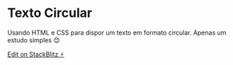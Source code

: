 # Texto Circular

Usando HTML e CSS para dispor um texto em formato circular. Apenas um estudo simples 😊

[Edit on StackBlitz ⚡️](https://stackblitz.com/edit/web-platform-gch5je)